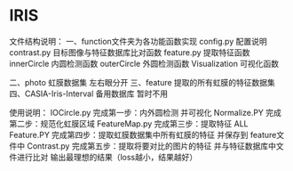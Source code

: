 # IRIS
文件结构说明：
一、function文件夹为各功能函数实现
config.py 配置说明
contrast.py  目标图像与特征数据库比对函数
feature.py 提取特征函数
innerCircle 内圆检测函数
outerCircle 外圆检测函数
Visualization 可视化函数

二、photo 虹膜数据集 左右眼分开
三、feature 提取的所有虹膜的特征数据集
四、CASIA-Iris-Interval 备用数据库 暂时不用


使用说明：
IOCircle.py  完成第一步：内外圆检测 并可视化
Normalize.PY  完成第二步：规范化虹膜区域
FeatureMap.py 完成第三步：提取特征
ALL Feature.PY 完成第四步：提取虹膜数据集中所有虹膜的特征 并保存到 feature文件中
Contrast.py 完成第五步：提取将要对比的图片的特征 并与特征数据库中文件进行比对 输出最理想的结果（loss越小，结果越好）
